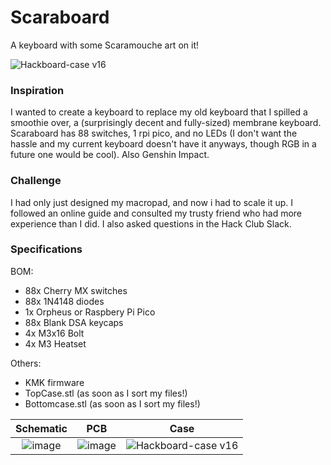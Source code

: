 # Scaraboard
A keyboard with some Scaramouche art on it!

![Hackboard-case v16](https://github.com/user-attachments/assets/link-here)



### Inspiration

I wanted to create a keyboard to replace my old keyboard that I spilled a smoothie over, a (surprisingly decent and fully-sized) membrane keyboard. Scaraboard has 88 switches, 1 rpi pico, and no LEDs (I don't want the hassle and my current keyboard doesn't have it anyways, though RGB in a future one would be cool). Also Genshin Impact.

### Challenge

I had only just designed my macropad, and now i had to scale it up. I followed an online guide and consulted my trusty friend who had more experience than I did. I also asked questions in the Hack Club Slack.


### Specifications

BOM:
 - 88x Cherry MX switches
 - 88x 1N4148 diodes
 - 1x Orpheus or Raspbery Pi Pico
 - 88x Blank DSA keycaps
 - 4x M3x16 Bolt
 - 4x M3 Heatset

Others:
 - KMK firmware
 - TopCase.stl (as soon as I sort my files!)
 - Bottomcase.stl (as soon as I sort my files!)

Schematic            |  PCB         |   Case
:-------------------------:|:-------------------------:|:-------------------------:|
![image](https://github.com/user-attachments/assets/link-here)  |  ![image](https://github.com/user-attachments/assets/link-here)  |  ![Hackboard-case v16](https://github.com/user-attachments/assets/link-here)

